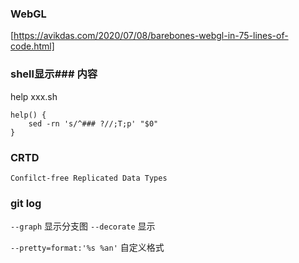 ### WebGL
[https://avikdas.com/2020/07/08/barebones-webgl-in-75-lines-of-code.html]

### shell显示### 内容
help xxx.sh
```shell
help() {
    sed -rn 's/^### ?//;T;p' "$0"
}
```

### CRTD
`Confilct-free Replicated Data Types`

### git log

`--graph` 显示分支图
`--decorate` 显示

`--pretty=format:'%s %an'`  自定义格式

